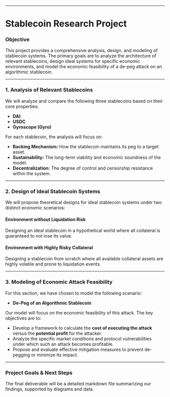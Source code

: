 
---

# Stablecoin Research Project

### **Objective**
This project provides a comprehensive analysis, design, and modeling of stablecoin systems. The primary goals are to analyze the architecture of relevant stablecoins, design ideal systems for specific economic environments, and model the economic feasibility of a de-peg attack on an algorithmic stablecoin.

---

### 1. Analysis of Relevant Stablecoins
We will analyze and compare the following three stablecoins based on their core properties:

* **DAI**
* **USDC**
* **Gyroscope (Gyro)**

For each stablecoin, the analysis will focus on:
-   **Backing Mechanism:** How the stablecoin maintains its peg to a target asset.
-   **Sustainability:** The long-term viability and economic soundness of the model.
-   **Decentralization:** The degree of control and censorship resistance within the system.

---

### 2. Design of Ideal Stablecoin Systems
We will propose theoretical designs for ideal stablecoin systems under two distinct economic scenarios:

#### **Environment without Liquidation Risk**
Designing an ideal stablecoin in a hypothetical world where all collateral is guaranteed to not lose its value.

#### **Environment with Highly Risky Collateral**
Designing a stablecoin from scratch where all available collateral assets are highly volatile and prone to liquidation events.

---

### 3. Modeling of Economic Attack Feasibility
For this section, we have chosen to model the following scenario:
- **De-Peg of an Algorithmic Stablecoin**

Our model will focus on the economic feasibility of this attack. The key objectives are to:
-   Develop a framework to calculate the **cost of executing the attack** versus the **potential profit** for the attacker.
-   Analyze the specific market conditions and protocol vulnerabilities under which such an attack becomes profitable.
-   Propose and evaluate effective mitigation measures to prevent de-pegging or minimize its impact.

---

### Project Goals & Next Steps
The final deliverable will be a detailed markdown file summarizing our findings, supported by diagrams and data.
